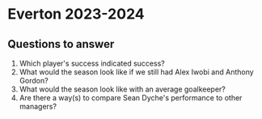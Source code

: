 # Everton 2023-2024
## Questions to answer
1. Which player's success indicated success?
2. What would the season look like if we still had Alex Iwobi and Anthony Gordon?
3. What would the season look like with an average goalkeeper?
4. Are there a way(s) to compare Sean Dyche's performance to other managers?
